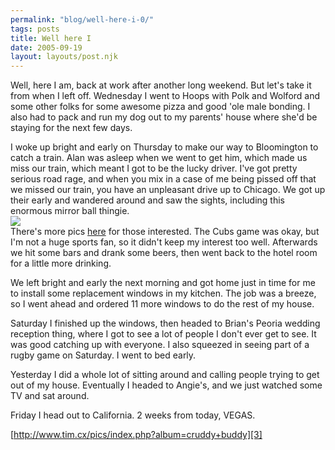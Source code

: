 ```yaml
---
permalink: "blog/well-here-i-0/"
tags: posts
title: Well here I
date: 2005-09-19
layout: layouts/post.njk
---
```


Well, here I am, back at work after another long weekend. But let's take it from when I left off. Wednesday I went to Hoops with Polk and Wolford and some other folks for some awesome pizza and good 'ole male bonding. I also had to pack and run my dog out to my parents' house where she'd be staying for the next few days. 

I woke up bright and early on Thursday to make our way to Bloomington to catch a train. Alan was asleep when we went to get him, which made us miss our train, which meant I got to be the lucky driver. I've got pretty serious road rage, and when you mix in a case of me being pissed off that we missed our train, you have an unpleasant drive up to Chicago. We got up their early and wandered around and saw the sights, including this enormous mirror ball thingie.  
![][1]  
There's more pics [here][2] for those interested. The Cubs game was okay, but I'm not a huge sports fan, so it didn't keep my interest too well. Afterwards we hit some bars and drank some beers, then went back to the hotel room for a little more drinking. 

We left bright and early the next morning and got home just in time for me to install some replacement windows in my kitchen. The job was a breeze, so I went ahead and ordered 11 more windows to do the rest of my house. 

Saturday I finished up the windows, then headed to Brian's Peoria wedding reception thing, where I got to see a lot of people I don't ever get to see. It was good catching up with everyone. I also squeezed in seeing part of a rugby game on Saturday. I went to bed early. 

Yesterday I did a whole lot of sitting around and calling people trying to get out of my house. Eventually I headed to Angie's, and we just watched some TV and sat around. 

Friday I head out to California. 2 weeks from today, VEGAS.

[http://www.tim.cx/pics/index.php?album=cruddy+buddy][3]

 [1]: http://www.tim.cx/pics/chicago%20cubs%20trip/DSC00874.jpg
 [2]: http://www.tim.cx/pics/index.php?album=chicago+cubs+trip
 [3]: http://www.tim.cx/pics/index.php?album=cruddy+buddy "http://www.tim.cx/pics/index.php?album=cruddy+buddy"